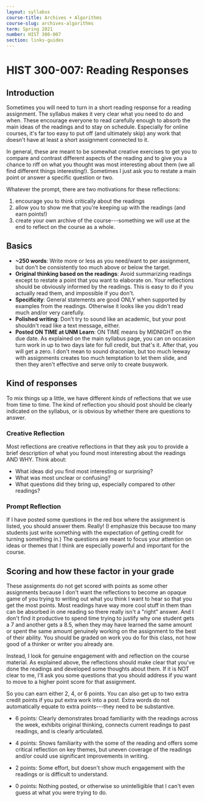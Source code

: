 ```yaml
---
layout: syllabus
course-title: Archives + Algorithms
course-slug: archives-algorithms
term: Spring 2021
number: HIST 300-007
section: links-guides
---
```


# HIST 300-007: Reading Responses

## Introduction
Sometimes you will need to turn in a short reading response for a reading assignment. The syllabus makes it very clear what you need to do and when. These encourage everyone to read carefully enough to absorb the main ideas of the readings and to stay on schedule. Especially for online courses, it's far too easy to put off (and ultimately skip) any work that doesn't have at least a short assignment connected to it.

In general, these are meant to be somewhat creative exercises to get you to compare and contrast different aspects of the reading and to give you a chance to riff on what you thought was most interesting about them (we all find different things interesting!). Sometimes I just ask you to restate a main point or answer a specific question or two.

Whatever the prompt, there are two motivations for these reflections:
1) encourage you to think critically about the readings
2) allow you to show me that you're keeping up with the readings (and earn points!)
3) create your own archive of the course---something we will use at the end to reflect on the course as a whole.

## Basics
- **~250 words**: Write more or less as you need/want to per assignment, but don't be consistently too much above or below the target.
- **Original thinking based on the readings**: Avoid summarizing readings except to restate a point that you want to elaborate on. Your reflections should be obviously informed by the readings. This is easy to do if you actually read them, and impossible if you don't.
- **Specificity**: General statements are good ONLY when supported by examples from the readings. Otherwise it looks like you didn't read much and/or very carefully.
- **Polished writing**: Don't try to sound like an academic, but your post shouldn't read like a text message, either.
- **Posted ON TIME at UNM Learn**: ON TIME means by MIDNIGHT on the due date. As explained on the main syllabus page, you can on occasion turn work in up to two days late for full credit, but that's it. After that, you will get a zero. I don't mean to sound draconian, but too much leeway with assignments creates too much temptation to let them slide, and then they aren't effective and serve only to create busywork.

## Kind of responses
To mix things up a little, we have different _kinds_ of reflections that we use from time to time. The kind of reflection you should post should be clearly indicated on the syllabus, or is obvious by whether there are questions to answer.

### Creative Reflection
Most reflections are creative reflections in that they ask you to provide a brief description of what you found most interesting about the readings AND WHY. Think about:
- What ideas did you find most interesting or surprising?
- What was most unclear or confusing?
- What questions did they bring up, especially compared to other readings?

### Prompt Reflection
If I have posted some questions in the red box where the assignment is listed, you should answer them. Really! (I emphasize this because too many students just write something with the expectation of getting credit for turning something in.) The questions are meant to focus your attention on ideas or themes that I think are especially powerful and important for the course.



## Scoring and how these factor in your grade
These assignments do not get scored with points as some other assignments because I don't want the reflections to become an opaque game of you trying to writing out what you think I want to hear so that you get the most points. Most readings have way more cool stuff in them than can be absorbed in one reading so there really isn't a "right" answer. And I don't find it productive to spend time trying to justify why one student gets a 7 and another gets a 8.5, when they may have learned the same amount or spent the same amount genuinely working on the assignment to the best of their ability. You should be graded on work you do for this class, not how good of a thinker or writer you already are.

Instead, I look for genuine engagement with and reflection on the course material. As explained above, the reflections should make clear that you've done the readings and developed some thoughts about them. If it is NOT clear to me, I'll ask you some questions that you should address if you want to move to a higher point score for that assignment.

So you can earn either 2, 4, or 6 points. You can also get up to two extra credit points if you put extra work into a post. Extra words do not automatically equate to extra points---they need to be substantive.

- 6 points: Clearly demonstrates broad familiarity with the readings across the week, exhibits original thinking, connects current readings to past readings, and is clearly articulated.

- 4 points: Shows familiarity with the some of the reading and offers some critical reflection on key themes, but uneven coverage of the readings and/or could use significant improvements in writing.

- 2 points: Some effort, but doesn't show much engagement with the readings or is difficult to understand.

- 0 points: Nothing posted, or otherwise so unintelligible that I can't even guess at what you were trying to do.
